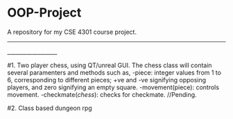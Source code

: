 # OOP-Project
A repository for my CSE 4301 course project.
__________________

<Possible ideas>
__________________

#1. Two player chess, using QT/unreal GUI.
The chess class will contain several paramenters and methods such as,
-piece: integer values from 1 to 6, corresponding to different pieces; +ve and -ve signifying opposing players, and zero signifying an empty square.
-movement(piece): controls movement.
-checkmate(*chess*): checks for checkmate.
//Pending.

#2. Class based dungeon rpg

